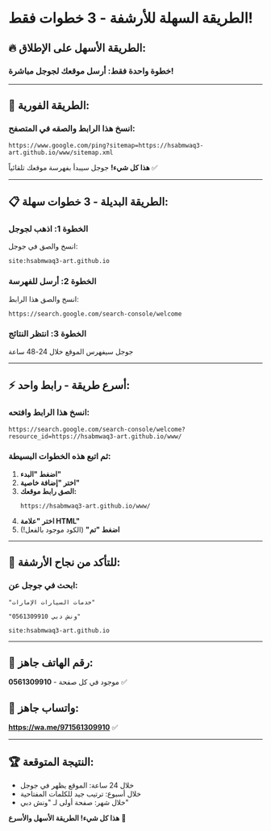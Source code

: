 # الطريقة السهلة للأرشفة - 3 خطوات فقط! 

## 🔥 **الطريقة الأسهل على الإطلاق:**

### خطوة واحدة فقط: أرسل موقعك لجوجل مباشرة!

---

## 🚀 **الطريقة الفورية:**

### انسخ هذا الرابط والصقه في المتصفح:
```
https://www.google.com/ping?sitemap=https://hsabmwaq3-art.github.io/www/sitemap.xml
```

**هذا كل شيء!** جوجل سيبدأ بفهرسة موقعك تلقائياً ✅

---

## 📋 **الطريقة البديلة - 3 خطوات سهلة:**

### الخطوة 1: اذهب لجوجل
انسخ والصق في جوجل:
```
site:hsabmwaq3-art.github.io
```

### الخطوة 2: أرسل للفهرسة
انسخ والصق هذا الرابط:
```
https://search.google.com/search-console/welcome
```

### الخطوة 3: انتظر النتائج
جوجل سيفهرس الموقع خلال 24-48 ساعة

---

## ⚡ **أسرع طريقة - رابط واحد:**

### انسخ هذا الرابط وافتحه:
```
https://search.google.com/search-console/welcome?resource_id=https://hsabmwaq3-art.github.io/www/
```

### ثم اتبع هذه الخطوات البسيطة:
1. **اضغط "البدء"**
2. **اختر "إضافة خاصية"** 
3. **الصق رابط موقعك:**
   ```
   https://hsabmwaq3-art.github.io/www/
   ```
4. **اختر "علامة HTML"**
5. **اضغط "تم"** (الكود موجود بالفعل!)

---

## 🎯 **للتأكد من نجاح الأرشفة:**

### ابحث في جوجل عن:
```
"خدمات السيارات الإمارات"
```
```
"ونش دبي 0561309910"
```
```
site:hsabmwaq3-art.github.io
```

---

## 📱 **رقم الهاتف جاهز:**
**0561309910** - موجود في كل صفحة ✅

## 📧 **واتساب جاهز:**
**https://wa.me/971561309910** ✅

---

## 🏆 **النتيجة المتوقعة:**
- خلال 24 ساعة: الموقع يظهر في جوجل
- خلال أسبوع: ترتيب جيد للكلمات المفتاحية
- خلال شهر: صفحة أولى لـ "ونش دبي"

**هذا كل شيء! الطريقة الأسهل والأسرع** 🎉